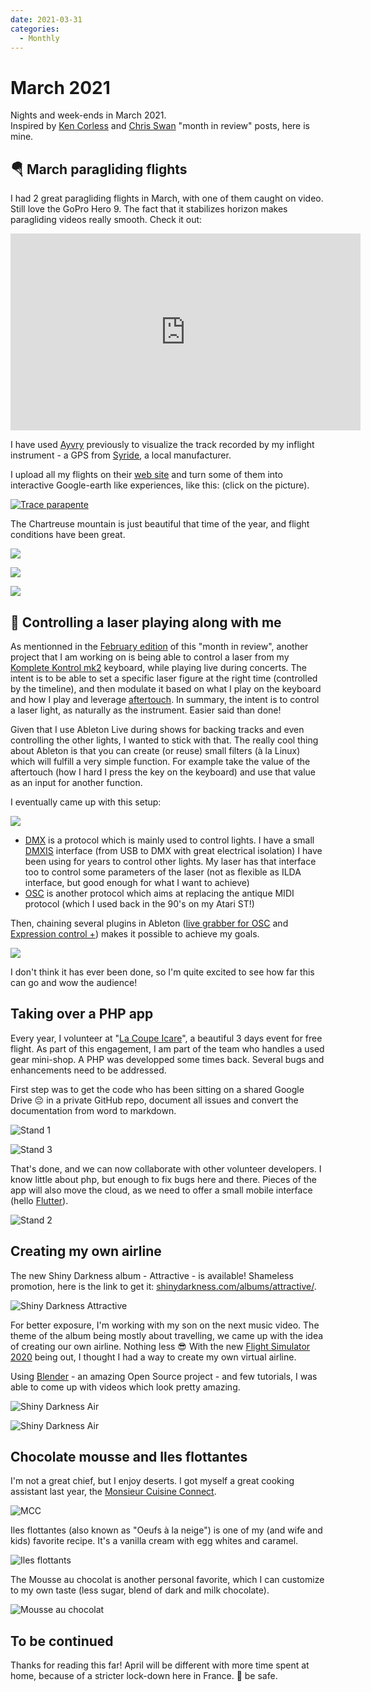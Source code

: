 ```yaml
---
date: 2021-03-31
categories:
  - Monthly
---
```


# March 2021

Nights and week-ends in March 2021.  
Inspired by [Ken Corless](https://www.linkedin.com/in/kencorless/) and [Chris Swan](https://blog.thestateofme.com/) "month in review" posts, here is mine.

<!-- more -->

## 🪂 March paragliding flights

I had 2 great paragliding flights in March, with one of them caught on video. Still love the GoPro Hero 9. The fact that it stabilizes horizon makes paragliding videos really smooth. Check it out:

<iframe width="560" height="315" src="https://www.youtube.com/embed/O2s06TPO5YM" title="YouTube video player" frameborder="0" allow="accelerometer; autoplay; clipboard-write; encrypted-media; gyroscope; picture-in-picture" allowfullscreen></iframe>

I have used [Ayvry](https://ayvri.com) previously to visualize the track recorded by my inflight instrument - a GPS from [Syride](https://www.syride.com/), a local manufacturer.

I upload all my flights on their [web site](https://www.syride.com/en/pilotes/paparapente) and turn some of them into interactive Google-earth like experiences, like this: (click on the picture).

[![Trace parapente](assets/202103-ayvri.gif)](https://ayvri.com/scene/49j7o1xdke/ckn2u3xih00013b6hqp1ef0ep)

The Chartreuse mountain is just beautiful that time of the year, and flight conditions have been great.

![](assets/202103-parapente-chartreuse.jpg)

![](assets/202103-parapente-chartreuse-2.jpg)

![](assets/202103-parapente-chartreuse-3.jpg)

## 🎹 Controlling a laser playing along with me

As mentionned in the [February edition](../../2021-02-28/february-2021/) of this "month in review",
another project that I am working on is being able to control a laser from my
[Komplete Kontrol mk2](https://www.native-instruments.com/en/products/komplete/keyboards/komplete-kontrol-s49-s61/) keyboard, while playing live during concerts.
The intent is to be able to set a specific laser figure at the right time (controlled by the timeline),
and then modulate it based on what I play on the keyboard and how I play and leverage
[aftertouch](https://en.wikipedia.org/wiki/Keyboard_expression). In summary, the intent is to control a laser light,
as naturally as the instrument. Easier said than done!

Given that I use Ableton Live during shows for backing tracks and even controlling the other lights,
I wanted to stick with that. The really cool thing about Ableton is that you can create (or reuse) small
filters (à la Linux) which will fulfill a very simple function. For example take the value of the aftertouch
(how I hard I press the key on the keyboard) and use that value as an input for another function.

I eventually came up with this setup:

![](assets/202103-keyboard-controlled-laser.drawio.png)

- [DMX](https://en.wikipedia.org/wiki/DMX512) is a protocol which is mainly used to control lights. I have a small [DMXIS](https://www.dmxis.com/) interface (from USB to DMX with great electrical isolation) I have been using for years to control other lights. My laser has that interface too to control some parameters of the laser (not as flexible as ILDA interface, but good enough for what I want to achieve)
- [OSC](https://en.wikipedia.org/wiki/Open_Sound_Control) is another protocol which aims at replacing the antique MIDI protocol (which I used back in the 90's on my Atari ST!)

Then, chaining several plugins in Ableton ([live grabber for OSC](https://www.showsync.com/tools#livegrabber) and [Expression control +](https://www.maxforlive.com/library/device/5695/expression-control-plus)) makes it possible to achieve my goals.

![](assets/202103-ableton1.jpg)

I don't think it has ever been done, so I'm quite excited to see how far this can go and wow the audience!

## Taking over a PHP app

Every year, I volunteer at "[La Coupe Icare](https://www.coupe-icare.org/GB_home.html)", a beautiful 3 days event for free flight. As part of this engagement, I am part of the team who handles a used gear mini-shop. A PHP was developped some times back. Several bugs and enhancements need to be addressed.

First step was to get the code who has been sitting on a shared Google Drive 😔 in a private GitHub repo, document all issues and convert the documentation from word to markdown.

![Stand 1](assets/202103-stand.jpg)

![Stand 3](assets/202103-stand3.jpg)

That's done, and we can now collaborate with other volunteer developers. I know little about php, but enough to fix bugs here and there. Pieces of the app will also move the cloud, as we need to offer a small mobile interface (hello [Flutter](https://flutter.dev/)).

![Stand 2](assets/202103-stand2.jpg)

## Creating my own airline

The new Shiny Darkness album - Attractive - is available! Shameless promotion, here is the link to get it: [shinydarkness.com/albums/attractive/](https://shinydarkness.com/albums/attractive/).

![Shiny Darkness Attractive](assets/202103-vinyls.jpg)

For better exposure, I'm working with my son on the next music video. The theme of the album being mostly about travelling, we came up with the idea of creating our own airline. Nothing less 😎
With the new [Flight Simulator 2020](https://www.flightsimulator.com/) being out, I thought I had a way to create my own virtual airline.

Using [Blender](https://www.blender.org/) - an amazing Open Source project - and few tutorials, I was able to come up with videos which look pretty amazing.

![Shiny Darkness Air](assets/202103-sd-air-1.jpg)

![Shiny Darkness Air](assets/202103-sd-air-2.jpg)

## Chocolate mousse and Iles flottantes

I'm not a great chief, but I enjoy deserts. I got myself a great cooking assistant last year, the [Monsieur Cuisine Connect](https://www.monsieur-cuisine.com/en/).

![MCC](assets/202103-MCC.jpg)

Iles flottantes (also known as "Oeufs à la neige") is one of my (and wife and kids) favorite recipe. It's a vanilla cream with egg whites and caramel.

![Iles flottants](assets/202103-iles-flottantes.jpg)

The Mousse au chocolat is another personal favorite, which I can customize to my own taste (less sugar, blend of dark and milk chocolate).

![Mousse au chocolat](assets/202103-mousse-au-chocolat.jpg)

## To be continued

Thanks for reading this far! April will be different with more time spent at home, because of a stricter lock-down here in France. 👋 be safe.
